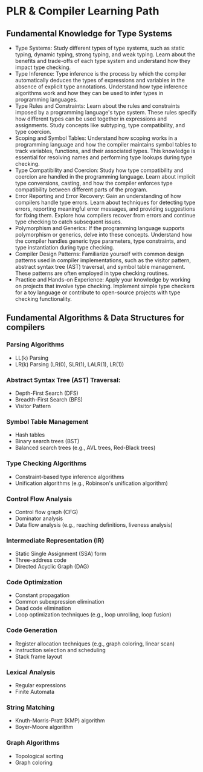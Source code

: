 # PLR & Compiler Learning Path

## Fundamental Knowledge for Type Systems

- Type Systems: Study different types of type systems, such as static typing, dynamic typing, strong typing, and weak typing. Learn about the benefits and trade-offs of each type system and understand how they impact type checking.
- Type Inference: Type inference is the process by which the compiler automatically deduces the types of expressions and variables in the absence of explicit type annotations. Understand how type inference algorithms work and how they can be used to infer types in programming languages.
- Type Rules and Constraints: Learn about the rules and constraints imposed by a programming language's type system. These rules specify how different types can be used together in expressions and assignments. Study concepts like subtyping, type compatibility, and type coercion.
- Scoping and Symbol Tables: Understand how scoping works in a programming language and how the compiler maintains symbol tables to track variables, functions, and their associated types. This knowledge is essential for resolving names and performing type lookups during type checking.
- Type Compatibility and Coercion: Study how type compatibility and coercion are handled in the programming language. Learn about implicit type conversions, casting, and how the compiler enforces type compatibility between different parts of the program.
- Error Reporting and Error Recovery: Gain an understanding of how compilers handle type errors. Learn about techniques for detecting type errors, reporting meaningful error messages, and providing suggestions for fixing them. Explore how compilers recover from errors and continue type checking to catch subsequent issues.
- Polymorphism and Generics: If the programming language supports polymorphism or generics, delve into these concepts. Understand how the compiler handles generic type parameters, type constraints, and type instantiation during type checking.
- Compiler Design Patterns: Familiarize yourself with common design patterns used in compiler implementations, such as the visitor pattern, abstract syntax tree (AST) traversal, and symbol table management. These patterns are often employed in type checking routines.
- Practice and Hands-on Experience: Apply your knowledge by working on projects that involve type checking. Implement simple type checkers for a toy language or contribute to open-source projects with type checking functionality.

## Fundamental Algorithms & Data Structures for compilers

### Parsing Algorithms

- LL(k) Parsing
- LR(k) Parsing (LR(0), SLR(1), LALR(1), LR(1))

### Abstract Syntax Tree (AST) Traversal:

- Depth-First Search (DFS)
- Breadth-First Search (BFS)
- Visitor Pattern

### Symbol Table Management

- Hash tables
- Binary search trees (BST)
- Balanced search trees (e.g., AVL trees, Red-Black trees)

### Type Checking Algorithms

- Constraint-based type inference algorithms
- Unification algorithms (e.g., Robinson's unification algorithm)

### Control Flow Analysis

- Control flow graph (CFG)
- Dominator analysis
- Data flow analysis (e.g., reaching definitions, liveness analysis)

### Intermediate Representation (IR)

- Static Single Assignment (SSA) form
- Three-address code
- Directed Acyclic Graph (DAG)

### Code Optimization

- Constant propagation
- Common subexpression elimination
- Dead code elimination
- Loop optimization techniques (e.g., loop unrolling, loop fusion)

### Code Generation

- Register allocation techniques (e.g., graph coloring, linear scan)
- Instruction selection and scheduling
- Stack frame layout

### Lexical Analysis

- Regular expressions
- Finite Automata

### String Matching

- Knuth-Morris-Pratt (KMP) algorithm
- Boyer-Moore algorithm

### Graph Algorithms

- Topological sorting
- Graph coloring
